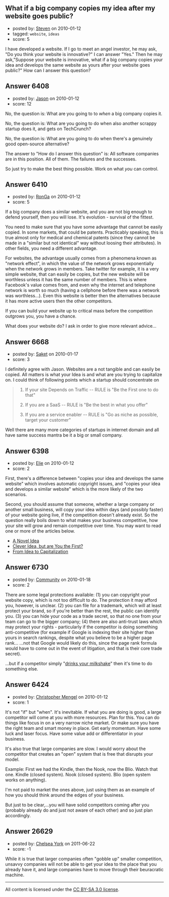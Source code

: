 ## What if a big company copies my idea after my website goes public?

- posted by: [Steven](https://stackexchange.com/users/-1/2233-steven) on 2010-01-12
- tagged: `website`, `ideas`
- score: 5

I have developed a website. If I go to meet an angel investor, he may ask, "Do you think your website is innovative?" I can answer "Yes." Then he may ask,"Suppose your website is innovative, what if a big company copies your idea and develops the same website as yours after your website goes public?" How can I answer this question?


## Answer 6408

- posted by: [Jason](https://stackexchange.com/users/-1/2-jason) on 2010-01-12
- score: 12

No, the question is: What are you going to to *when* a big company copies it.  

No, the question is: What are you going to do when also another scrappy startup does it, and gets on TechCrunch?

No, the question is: What are you going to do when there's a genuinely good open-source alternative?

The answer to "How do I answer this question" is: All software companies are in this position.  All of them.  The failures and the successes.

So just try to make the best thing possible.  Work on what *you* can control.


## Answer 6410

- posted by: [RonGa](https://stackexchange.com/users/-1/218-ronga) on 2010-01-12
- score: 5

If a big company does a similar website, and you are not big enough to defend yourself, then you will lose.  It's evolution - survival of the fittest.


You need to make sure that you have some advantage that cannot be easily copied.  In some markets, that could be patents.  Practicably speaking, this is true almost only for medical and chemical patents (since they cannot be made in a "similar but not identical" way without loosing their attributes).  In other fields, you need a different advantage.

For websites, the advantage usually comes from a phenomena known as "network effect", in which the value of the network grows exponentially when the network grows in members.  Take twitter for example, it is a very simple website, that can easily be copies, but the new website will be worthless unless it has the same number of members.  This is where Facebook's value comes from, and even why the internet and telephone network is worth so much (having a cellphone before there was a network was worthless...).  Even this website is better then the alternatives because it has more active users then the other competitors.

If you can build your website up to critical mass before the competition outgrows you, you have a chance.

What does your website do? I ask in order to give more relevant advice...


## Answer 6668

- posted by: [Saket](https://stackexchange.com/users/-1/2276-saket) on 2010-01-17
- score: 3

I definitely agree with Jason.
Websites are a not tangible and can easily be copied. All matters is what your Idea is and what are you trying to capitalize on. I could think of following points which a startup should concentrate on

> 1) If your site Depends on Traffic --
> RULE is "Be the First one to do that"
> 
> 2) If you are a SaaS -- RULE is "Be
> the best in what you offer"
> 
> 3) If you are a service enabler --
> RULE is "Go as niche as possible, target your customer"

Well there are many more categories of startups in internet domain and all have same success mantra be it a big or small company.


## Answer 6398

- posted by: [Elie](https://stackexchange.com/users/-1/1752-elie) on 2010-01-12
- score: 2

<p>First, there's a difference between "copies your idea and develops the same website" which involves automatic copyright issues, and "copies your idea and develops a similar website" which is the more likely of the two scenarios.</p>

<p>Second, you should assume that someone, whether a large company or another small business, will copy your idea within days (and possibly faster) of your website going live, if the competition doesn't already exist. So the question really boils down to what makes your business competitive, how your site will grow and remain competitive over time. You may want to read one or more of the articles below.</p>

<ul>
<li><a href="http://blog.optimalupgrades.ca/2009/12/a-novel-idea/" rel="nofollow">A Novel Idea</a></li>
<li><a href="http://blog.optimalupgrades.ca/2009/02/clever-idea-but-are-you-the-first/" rel="nofollow">Clever Idea, but are You the First?</a></li>
<li><a href="http://blog.optimalupgrades.ca/2009/09/from-idea-to-capitalization/" rel="nofollow">From Idea to Capitalization</a></li>
</ul>



## Answer 6730

- posted by: [Community](https://stackexchange.com/users/-1/-1-community) on 2010-01-18
- score: 2

<p>There are some legal protections available:
(1) you can copyright your website copy, which is not too difficult to do. The protection it may afford you, however, is unclear.
(2) you can file for a trademark, which will at least protect your brand, so if you're better than the rest, the public can identify you.
(3) you can hide your code as a trade secret, so that no one from your team can go to the bigger company;
(4) there are also anti-trust laws which may protect your rights - particularly if the competitor is doing something anti-competitive (for example if Google is indexing their site higher than yours in search rankings, despite what you believe to be a higher page rank... ...not that Google would likely do this, since the page rank formula would have to come out in the event of litigation, and that is their core trade secret).</p>

<p>...but if a competitor simply "<a href="http://www.youtube.com/user/ThisWeekinStartups#p/u/46/lYnBpt9A2kU" rel="nofollow">drinks your milkshake</a>" then it's time to do something else.</p>



## Answer 6424

- posted by: [Christopher Mengel](https://stackexchange.com/users/-1/2200-christopher-mengel) on 2010-01-12
- score: 1

It's not "if" but "when". It's inevitable. If what you are doing is good, a large competitor will come at you with more resources. Plan for this. You can do things like focus in on a very narrow niche market. Or make sure you have the right team and smart money in place. Get early momentum. Have some luck and laser focus. Have some value add or differentiator in your business.

It's also true that large companies are slow. I would worry about the competitor that creates an "open" system that is free that disrupts your model.

Example: First we had the Kindle, then the Nook, now the Blio. Watch that one. Kindle (closed system). Nook (closed system). Blio (open system works on anything).

I'm not paid to market the ones above, just using them as an example of how you should think around the edges of your business.

But just to be clear,...you will have solid competitors coming after you (probably already do and just not aware of each other) and so just plan accordingly. 




## Answer 26629

- posted by: [Chelsea York](https://stackexchange.com/users/-1/11430-chelsea-york) on 2011-06-22
- score: -1

While it is true that larger companies often "gobble up" smaller competition, unsavvy companies will not be able to get your idea to the place that you already have it, and large companies have to move through their beuracratic machine.





---

All content is licensed under the [CC BY-SA 3.0 license](https://creativecommons.org/licenses/by-sa/3.0/).
